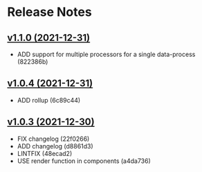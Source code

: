 # Release Notes

## [v1.1.0 (2021-12-31)](https://github.com/webflorist/privacy-policy-text/compare/v1.0.4...v1.1.0)

- ADD support for multiple processors for a single data-process (822386b)

## [v1.0.4 (2021-12-31)](https://github.com/webflorist/privacy-policy-text/compare/v1.0.3...v1.0.4)

- ADD rollup (6c89c44)

## [v1.0.3 (2021-12-30)](https://github.com/webflorist/privacy-policy-text/compare/v1.0.2...v1.0.3)

- FIX changelog (22f0266)
- ADD changelog (d8861d3)
- LINTFIX (48ecad2)
- USE render function in components (a4da736)
